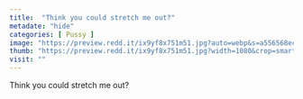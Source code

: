 ```yaml
---
title:  "Think you could stretch me out?"
metadate: "hide"
categories: [ Pussy ]
image: "https://preview.redd.it/ix9yf8x751m51.jpg?auto=webp&s=a556568ec1b7b170830d71b4e4e4ec9a3e05fdec"
thumb: "https://preview.redd.it/ix9yf8x751m51.jpg?width=1080&crop=smart&auto=webp&s=c9c183446eae151ecb8fb15a5b0f5e7680830d92"
visit: ""
---
```

Think you could stretch me out?
